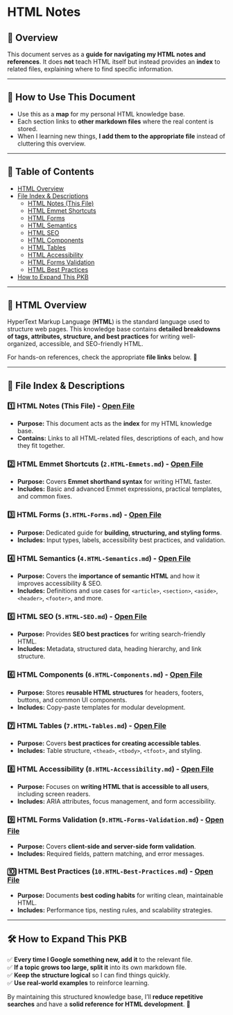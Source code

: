 # HTML Notes

## 📌 Overview

This document serves as a **guide for navigating my HTML notes and references**. It does **not** teach HTML itself but instead provides an **index** to related files, explaining where to find specific information.

---

## 📂 How to Use This Document

- Use this as a **map** for my personal HTML knowledge base.
- Each section links to **other markdown files** where the real content is stored.
- When I learning new things, **I add them to the appropriate file** instead of cluttering this overview.

---

## 📖 Table of Contents

- [HTML Overview](https://github.com/kyleweber-dev/devnotes/blob/main/notes/1.HTML/1.HTML-Notes.md#-html-overview)
- [File Index & Descriptions](https://github.com/kyleweber-dev/devnotes/blob/main/notes/1.HTML/1.HTML-Notes.md#-file-index--descriptions)
  - [HTML Notes (This File)](https://github.com/kyleweber-dev/devnotes/blob/main/notes/1.HTML/1.HTML-Notes.md#1%EF%B8%8F%E2%83%A3-html-notes-this-file---link)
  - [HTML Emmet Shortcuts](https://github.com/kyleweber-dev/devnotes/blob/main/notes/1.HTML/1.HTML-Notes.md#2%EF%B8%8F%E2%83%A3-html-emmet-shortcuts-2html-emmetsmd)
  - [HTML Forms](https://github.com/kyleweber-dev/devnotes/blob/main/notes/1.HTML/1.HTML-Notes.md#3%EF%B8%8F%E2%83%A3-html-forms-3html-formsmd)
  - [HTML Semantics](https://github.com/kyleweber-dev/devnotes/blob/main/notes/1.HTML/1.HTML-Notes.md#4%EF%B8%8F%E2%83%A3-html-semantics-4html-semanticsmd)
  - [HTML SEO](https://github.com/kyleweber-dev/devnotes/blob/main/notes/1.HTML/1.HTML-Notes.md#5%EF%B8%8F%E2%83%A3-html-seo-5html-seomd)
  - [HTML Components](https://github.com/kyleweber-dev/devnotes/blob/main/notes/1.HTML/1.HTML-Notes.md#6%EF%B8%8F%E2%83%A3-html-components-6html-componentsmd)
  - [HTML Tables](https://github.com/kyleweber-dev/devnotes/blob/main/notes/1.HTML/1.HTML-Notes.md#7%EF%B8%8F%E2%83%A3-html-tables-7html-tablesmd)
  - [HTML Accessibility](https://github.com/kyleweber-dev/devnotes/blob/main/notes/1.HTML/1.HTML-Notes.md#8%EF%B8%8F%E2%83%A3-html-accessibility-8html-accessibilitymd)
  - [HTML Forms Validation](https://github.com/kyleweber-dev/devnotes/blob/main/notes/1.HTML/1.HTML-Notes.md#9%EF%B8%8F%E2%83%A3-html-forms-validation-9html-forms-validationmd)
  - [HTML Best Practices](https://github.com/kyleweber-dev/devnotes/blob/main/notes/1.HTML/1.HTML-Notes.md#-html-best-practices-10html-best-practicesmd)
- [How to Expand This PKB](#how-to-expand-this-pkb)

---

## 📜 HTML Overview

HyperText Markup Language (**HTML**) is the standard language used to structure web pages. This knowledge base contains **detailed breakdowns of tags, attributes, structure, and best practices** for writing well-organized, accessible, and SEO-friendly HTML.

For hands-on references, check the appropriate **file links** below. 📂

---

## 📂 File Index & Descriptions

### **1️⃣ HTML Notes (This File)** - <a href="https://github.com/kyleweber-dev/devnotes/blob/main/notes/1.HTML/1.HTML-Notes.md" target="_blank">Open File</a>

- **Purpose:** This document acts as the **index** for my HTML knowledge base.
- **Contains:** Links to all HTML-related files, descriptions of each, and how they fit together.

### **2️⃣ HTML Emmet Shortcuts (`2.HTML-Emmets.md`)** - <a href="https://github.com/kyleweber-dev/devnotes/blob/main/notes/1.HTML/2.HTML-Emmets.md" target="_blank">Open File</a>

- **Purpose:** Covers **Emmet shorthand syntax** for writing HTML faster.
- **Includes:** Basic and advanced Emmet expressions, practical templates, and common fixes.

### **3️⃣ HTML Forms (`3.HTML-Forms.md`)** - <a href="https://github.com/kyleweber-dev/devnotes/blob/main/notes/1.HTML/3.HTML-Forms.md" target="_blank">Open File</a>

- **Purpose:** Dedicated guide for **building, structuring, and styling forms**.
- **Includes:** Input types, labels, accessibility best practices, and validation.

### **4️⃣ HTML Semantics (`4.HTML-Semantics.md`)** - <a href="https://github.com/kyleweber-dev/devnotes/blob/main/notes/1.HTML/4.HTML-Semantics.md" target="_blank">Open File</a>

- **Purpose:** Covers the **importance of semantic HTML** and how it improves accessibility & SEO.
- **Includes:** Definitions and use cases for `<article>`, `<section>`, `<aside>`, `<header>`, `<footer>`, and more.

### **5️⃣ HTML SEO (`5.HTML-SEO.md`)** - <a href="https://github.com/kyleweber-dev/devnotes/blob/main/notes/1.HTML/5.HTML-SEO.md" target="_blank">Open File</a>

- **Purpose:** Provides **SEO best practices** for writing search-friendly HTML.
- **Includes:** Metadata, structured data, heading hierarchy, and link structure.

### **6️⃣ HTML Components (`6.HTML-Components.md`)** - <a href="https://github.com/kyleweber-dev/devnotes/blob/main/notes/1.HTML/6.HTML-Components.md" target="_blank">Open File</a>

- **Purpose:** Stores **reusable HTML structures** for headers, footers, buttons, and common UI components.
- **Includes:** Copy-paste templates for modular development.

### **7️⃣ HTML Tables (`7.HTML-Tables.md`)** - <a href="https://github.com/kyleweber-dev/devnotes/blob/main/notes/1.HTML/7.HTML-Tables.md" target="_blank">Open File</a>

- **Purpose:** Covers **best practices for creating accessible tables**.
- **Includes:** Table structure, `<thead>`, `<tbody>`, `<tfoot>`, and styling.

### **8️⃣ HTML Accessibility (`8.HTML-Accessibility.md`)** - <a href="https://github.com/kyleweber-dev/devnotes/blob/main/notes/1.HTML/8.HTML-Accessibility.md" target="_blank">Open File</a>

- **Purpose:** Focuses on **writing HTML that is accessible to all users**, including screen readers.
- **Includes:** ARIA attributes, focus management, and form accessibility.

### **9️⃣ HTML Forms Validation (`9.HTML-Forms-Validation.md`)** - <a href="https://github.com/kyleweber-dev/devnotes/blob/main/notes/1.HTML/9.HTML-Forms-Validation.md" target="_blank">Open File</a>

- **Purpose:** Covers **client-side and server-side form validation**.
- **Includes:** Required fields, pattern matching, and error messages.

### **🔟 HTML Best Practices (`10.HTML-Best-Practices.md`)** - <a href="https://github.com/kyleweber-dev/devnotes/blob/main/notes/1.HTML/10.HTML-Best-Practices.md" target="_blank">Open File</a>

- **Purpose:** Documents **best coding habits** for writing clean, maintainable HTML.
- **Includes:** Performance tips, nesting rules, and scalability strategies.

---

## 🛠 How to Expand This PKB

✅ **Every time I Google something new, add it** to the relevant file.  
✅ **If a topic grows too large, split it** into its own markdown file.  
✅ **Keep the structure logical** so I can find things quickly.  
✅ **Use real-world examples** to reinforce learning.

By maintaining this structured knowledge base, I’ll **reduce repetitive searches** and have a **solid reference for HTML development**. 🚀
